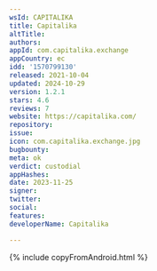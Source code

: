 ```yaml
---
wsId: CAPITALIKA
title: Capitalika
altTitle: 
authors: 
appId: com.capitalika.exchange
appCountry: ec
idd: '1570799130'
released: 2021-10-04
updated: 2024-10-29
version: 1.2.1
stars: 4.6
reviews: 7
website: https://capitalika.com/
repository: 
issue: 
icon: com.capitalika.exchange.jpg
bugbounty: 
meta: ok
verdict: custodial
appHashes: 
date: 2023-11-25
signer: 
twitter: 
social: 
features: 
developerName: Capitalika

---
```


{% include copyFromAndroid.html %}
